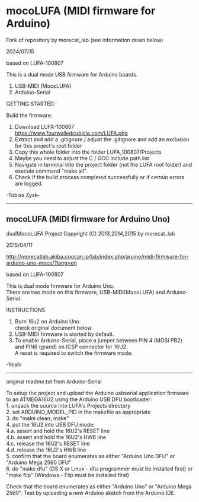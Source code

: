 mocoLUFA (MIDI firmware for Arduino)
======================
Fork of repository by morecat_lab (see information down below)


2024/07/15

based on LUFA-100807

This is a dual mode USB firmware for Arduino boards.
1) USB-MIDI (MocoLUFA)
2) Arduino-Serial

GETTING STARTED:

Build the firmware:

1. Download LUFA-100807 <br/>
	https://www.fourwalledcubicle.com/LUFA.php
2. Extract and add a .gitignore / adjust the .gitignore and add an exclusion for this project's root folder
3. Copy this whole folder into the folder LUFA_100807/Projects
4. Maybe you need to adjust the C / GCC include path list
5. Navigate in terminal into the project folder (not the LUFA root folder) and execute command "make all".
6. Check if the build process completed successfully or if certain errors are logged.

-Tobias Zysk-

-------------------------------------

mocoLUFA (MIDI firmware for Arduino Uno)
----------------------
dualMocoLUFA Project
Copyright (C) 2013,2014,2015 by morecat_lab

2015/04/11
   
http://morecatlab.akiba.coocan.jp/lab/index.php/aruino/midi-firmware-for-arduino-uno-moco/?lang=en
  
based on LUFA-100807  

This is dual mode firmware for Arduino Uno.  
There are two mode on this firmware, USB-MIDI(MocoLUFA) and Arduino-Serial.  

INSTRUCTIONS  
1. Burn 16u2 on Arduino Uno.  
   check original document below.  
2. USB-MIDI firmware is started by default.  
3. To enable Arduino-Serial, place a jumper between PIN 4 (MOSI PB2) and PIN6 (grand) on ICSP connector for 16U2.  
   A reset is required to switch the firmware mode.  
  
-Yoshi  
  
-------------------------------------
original readme.txt from Arduino-Serial  
  
To setup the project and upload the Arduino usbserial application firmware to an ATMEGA16U2 using the Arduino USB DFU bootloader:  
	1. unpack the source into LUFA's Projects directory  
	2. set ARDUINO_MODEL_PID in the makefile as appropriate  
	3. do "make clean; make"  
	4. put the 16U2 into USB DFU mode:  
	4.a. assert and hold the 16U2's RESET line  
	4.b. assert and hold the 16U2's HWB line  
	4.c. release the 16U2's RESET line  
	4.d. release the 16U2's HWB line  
	5. confirm that the board enumerates as either "Arduino Uno DFU" or "Arduino Mega 2560 DFU"  
	6. do "make dfu" (OS X or Linux - dfu-programmer must be installed first) or "make flip" (Windows - Flip must be installed first)  

Check that the board enumerates as either "Arduino Uno" or "Arduino Mega 2560".  Test by uploading a new Arduino sketch from the Arduino IDE.
